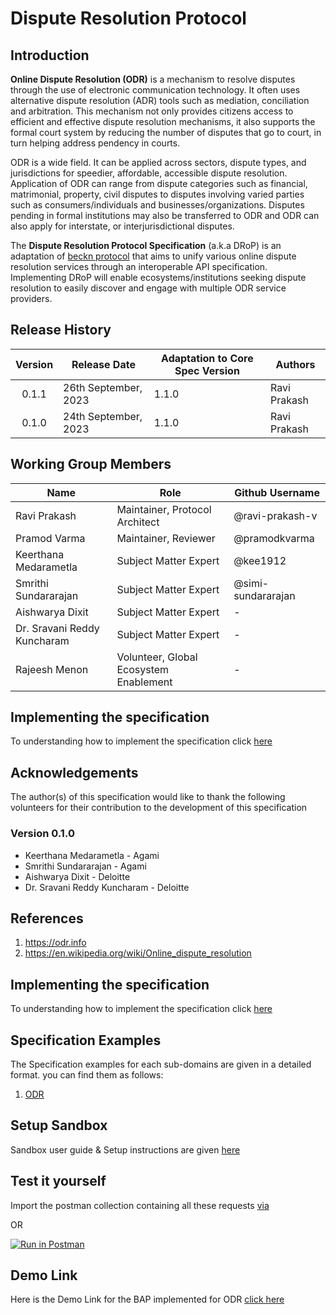 # Dispute Resolution Protocol

## Introduction

**Online Dispute Resolution (ODR)** is a mechanism to resolve disputes through the use of electronic communication technology. It often uses alternative dispute resolution (ADR) tools such as mediation, conciliation and arbitration. This mechanism not only provides citizens access to efficient and effective dispute resolution mechanisms, it also supports the formal court system by reducing the number of disputes that go to court, in turn helping address pendency in courts.

ODR is a wide field. It can be applied across sectors, dispute types, and jurisdictions for speedier, affordable, accessible dispute resolution. Application of ODR can range from dispute categories such as financial, matrimonial, property, civil disputes to disputes involving varied parties such as consumers/individuals and businesses/organizations. Disputes pending in formal institutions may also be transferred to ODR and ODR can also apply for interstate, or interjurisdictional disputes.

The **Dispute Resolution Protocol Specification** (a.k.a DRoP) is an adaptation of [beckn protocol](https://github.com/beckn/protocol-specifications) that aims to unify various online dispute resolution services through an interoperable API specification. Implementing DRoP will enable ecosystems/institutions seeking dispute resolution to easily discover and engage with multiple ODR service providers.


## Release History

| Version | Release Date         | Adaptation to Core Spec Version | Authors      |
| :-----: | -------------------- | ------------------------------- | ------------ |
|  0.1.1  | 26th September, 2023 | 1.1.0                           | Ravi Prakash |
|  0.1.0  | 24th September, 2023 | 1.1.0                           | Ravi Prakash |

## Working Group Members

| Name                        | Role                                     | Github Username    |
| --------------------------- | -----------------------------------------| -------------------|
| Ravi Prakash                | Maintainer, Protocol Architect           | @ravi-prakash-v    |
| Pramod Varma                | Maintainer, Reviewer                     | @pramodkvarma      |
| Keerthana Medarametla       | Subject Matter Expert                    | @kee1912           |
| Smrithi Sundararajan        | Subject Matter Expert                    | @simi-sundararajan |
| Aishwarya Dixit             | Subject Matter Expert                    |        -           |
| Dr. Sravani Reddy Kuncharam | Subject Matter Expert                    |        -           |
| Rajeesh Menon               | Volunteer, Global Ecosystem Enablement   |        -           |

## Implementing the specification

To understanding how to implement the specification click [here](./docs)

## Acknowledgements

The author(s) of this specification would like to thank the following volunteers for their contribution to the development of this specification

### Version 0.1.0

- Keerthana Medarametla - Agami
- Smrithi Sundararajan - Agami
- Aishwarya Dixit - Deloitte
- Dr. Sravani Reddy Kuncharam - Deloitte

## References
1. https://odr.info
2. https://en.wikipedia.org/wiki/Online_dispute_resolution


## Implementing the specification

To understanding how to implement the specification click [here](./docs)

## Specification Examples

The Specification examples for each sub-domains are given in a detailed format. you can find them as follows:
1. [ODR](./examples/)

## Setup Sandbox
Sandbox user guide & Setup instructions are given [here](https://github.com/beckn/beckn-sandbox/blob/main/USER_GUIDE.md)

## Test it yourself
Import the postman collection containing all these requests [via](https://raw.githubusercontent.com/beckn/beckn-sandbox/main/artefacts/ODR/ODR%20Sandbox%20Latest.postman_collection.json)

OR

[![Run in Postman](https://run.pstmn.io/button.svg)](https://link-to-be-updated.com)


## Demo Link
Here is the Demo Link for the BAP implemented for ODR [click here](https://experience-guide.becknprotocol.io/ODR)